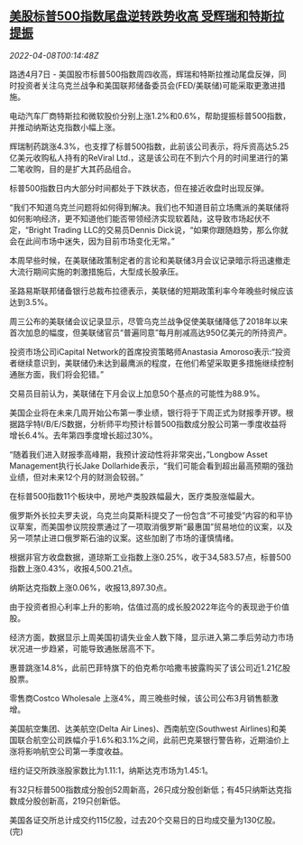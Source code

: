 <!--1649377863000-->
[美股标普500指数尾盘逆转跌势收高 受辉瑞和特斯拉提振](https://cn.reuters.com/article/usa-stocks-0407-thur-idCNKCS2M000S)
------

<div><i>2022-04-08T00:14:48Z</i></div><p>路透4月7日 - 美国股市标普500指数周四收高，辉瑞和特斯拉推动尾盘反弹，同时投资者关注乌克兰战争和美国联邦储备委员会(FED/美联储)可能采取更激进措施。</p><p>电动汽车厂商特斯拉和微软股价分别上涨1.2%和0.6%，帮助提振标普500指数，并推动纳斯达克指数小幅上涨。</p><p>辉瑞制药跳涨4.3%，也支撑了标普500指数，此前该公司表示，将斥资高达5.25亿美元收购私人持有的ReViral Ltd.，这是该公司在不到六个月的时间里进行的第二笔收购，目的是扩大其药品组合。</p><p>标普500指数日内大部分时间都处于下跌状态，但在接近收盘时出现反弹。</p><p>“我们不知道乌克兰问题将如何得到解决。我们也不知道目前立场鹰派的美联储将如何影响经济，更不知道他们能否带领经济实现软着陆，这导致市场起伏不定，“Bright Trading LLC的交易员Dennis Dick说，“如果你跟随趋势，那么你就会在此间市场中迷失，因为目前市场变化无常。”</p><p>本周早些时候，在美联储政策制定者的言论和美联储3月会议记录暗示将迅速撤走大流行期间实施的刺激措施后，大型成长股承压。</p><p>圣路易斯联邦储备银行总裁布拉德表示，美联储的短期政策利率今年晚些时候应该达到3.5%。</p><p>周三公布的美联储会议记录显示，尽管乌克兰战争促使美联储降低了2018年以来首次加息的幅度，但美联储官员“普遍同意”每月削减高达950亿美元的所持资产。</p><p>投资市场公司iCapital Network的首席投资策略师Anastasia Amoroso表示:“投资者继续意识到，美联储仍未达到最鹰派的程度，在他们希望采取更多措施继续控制通胀方面，我们将会犯错。”</p><p>交易员目前认为，美联储在下月会议上加息50个基点的可能性为88.9%。</p><p>美国企业将在未来几周开始公布第一季业绩，银行将于下周正式为财报季开锣。根据路孚特I/B/E/S数据，分析师平均预计标普500指数成分股公司第一季度收益将增长6.4%。去年第四季度增长超过30%。</p><p>“随着我们进入财报季高峰期，我预计波动性将非常突出，”Longbow Asset Management执行长Jake Dollarhide表示，“我们可能会看到超出最高预期的强劲业绩，但对未来12个月的财测会较弱。”</p><p>在标普500指数11个板块中，房地产类股跌幅最大，医疗类股涨幅最大。</p><p>俄罗斯外长拉夫罗夫说，乌克兰向莫斯科提交了一份包含“不可接受”内容的和平协议草案，而美国参议院投票通过了一项取消俄罗斯“最惠国”贸易地位的议案，以及另一项禁止进口俄罗斯石油的议案。这些加剧了市场的谨慎情绪。</p><p>根据非官方收盘数据，道琼斯工业指数上涨0.25%，收于34,583.57点，标普500指数上涨0.43%，收报4,500.21点。</p><p>纳斯达克指数上涨0.06%，收报13,897.30点。</p><p>由于投资者担心利率上升的影响，估值过高的成长股2022年迄今的表现逊于价值股。</p><p>经济方面，数据显示上周美国初请失业金人数下降，显示进入第二季后劳动力市场状况进一步趋紧，可能导致通胀居高不下。</p><p>惠普跳涨14.8%，此前巴菲特旗下的伯克希尔哈撒韦披露购买了该公司近1.21亿股股票。</p><p>零售商Costco Wholesale 上涨4%，周三晚些时候，该公司公布3月销售额激增。</p><p>美国航空集团、达美航空(Delta Air Lines)、西南航空(Southwest Airlines)和美国联合航空公司跌幅介乎1.6%和3.1%之间，此前巴克莱银行警告称，近期油价上涨将影响航空公司第一季度收益。</p><p>纽约证交所跌涨股家数比为1.11:1，纳斯达克市场为1.45:1。</p><p>有32只标普500指数成分股创52周新高，26只成分股创新低；有45只纳斯达克指数成分股创新高，219只创新低。</p><p>美国各证交所总计成交约115亿股，过去20个交易日的日均成交量为130亿股。(完)</p>
